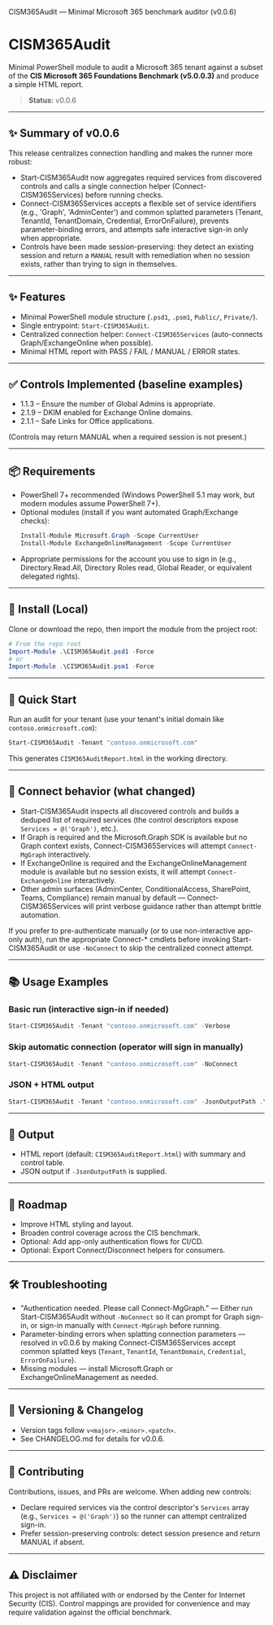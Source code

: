 
CISM365Audit — Minimal Microsoft 365 benchmark auditor (v0.0.6)

# CISM365Audit

Minimal PowerShell module to audit a Microsoft 365 tenant against a subset of the **CIS Microsoft 365 Foundations Benchmark (v5.0.0.3)** and produce a simple HTML report.

> **Status:** v0.0.6

---

## ✨ Summary of v0.0.6
This release centralizes connection handling and makes the runner more robust:

- Start-CISM365Audit now aggregates required services from discovered controls and calls a single connection helper (Connect-CISM365Services) before running checks.
- Connect-CISM365Services accepts a flexible set of service identifiers (e.g., 'Graph', 'AdminCenter') and common splatted parameters (Tenant, TenantId, TenantDomain, Credential, ErrorOnFailure), prevents parameter-binding errors, and attempts safe interactive sign-in only when appropriate.
- Controls have been made session-preserving: they detect an existing session and return a `MANUAL` result with remediation when no session exists, rather than trying to sign in themselves.

---

## ✨ Features
- Minimal PowerShell module structure (`.psd1`, `.psm1`, `Public/`, `Private/`).
- Single entrypoint: `Start-CISM365Audit`.
- Centralized connection helper: `Connect-CISM365Services` (auto-connects Graph/ExchangeOnline when possible).
- Minimal HTML report with PASS / FAIL / MANUAL / ERROR states.

---

## ✅ Controls Implemented (baseline examples)
- 1.1.3 – Ensure the number of Global Admins is appropriate.
- 2.1.9 – DKIM enabled for Exchange Online domains.
- 2.1.1 – Safe Links for Office applications.

(Controls may return MANUAL when a required session is not present.)

---

## 📦 Requirements
- PowerShell 7+ recommended (Windows PowerShell 5.1 may work, but modern modules assume PowerShell 7+).
- Optional modules (install if you want automated Graph/Exchange checks):
  ```powershell
  Install-Module Microsoft.Graph -Scope CurrentUser
  Install-Module ExchangeOnlineManagement -Scope CurrentUser
  ```
- Appropriate permissions for the account you use to sign in (e.g., Directory.Read.All, Directory Roles read, Global Reader, or equivalent delegated rights).

---

## 🔧 Install (Local)
Clone or download the repo, then import the module from the project root:

```powershell
# From the repo root
Import-Module .\CISM365Audit.psd1 -Force
# or
Import-Module .\CISM365Audit.psm1 -Force
```

---

## 🚀 Quick Start
Run an audit for your tenant (use your tenant's initial domain like `contoso.onmicrosoft.com`):

```powershell
Start-CISM365Audit -Tenant "contoso.onmicrosoft.com"
```

This generates `CISM365AuditReport.html` in the working directory.

---

## 🔌 Connect behavior (what changed)
- Start-CISM365Audit inspects all discovered controls and builds a deduped list of required services (the control descriptors expose `Services = @('Graph')`, etc.).
- If Graph is required and the Microsoft.Graph SDK is available but no Graph context exists, Connect-CISM365Services will attempt `Connect-MgGraph` interactively.
- If ExchangeOnline is required and the ExchangeOnlineManagement module is available but no session exists, it will attempt `Connect-ExchangeOnline` interactively.
- Other admin surfaces (AdminCenter, ConditionalAccess, SharePoint, Teams, Compliance) remain manual by default — Connect-CISM365Services will print verbose guidance rather than attempt brittle automation.

If you prefer to pre-authenticate manually (or to use non-interactive app-only auth), run the appropriate Connect-* cmdlets before invoking Start-CISM365Audit or use `-NoConnect` to skip the centralized connect attempt.

---

## 📚 Usage Examples
### Basic run (interactive sign-in if needed)
```powershell
Start-CISM365Audit -Tenant "contoso.onmicrosoft.com" -Verbose
```

### Skip automatic connection (operator will sign in manually)
```powershell
Start-CISM365Audit -Tenant "contoso.onmicrosoft.com" -NoConnect
```

### JSON + HTML output
```powershell
Start-CISM365Audit -Tenant "contoso.onmicrosoft.com" -JsonOutputPath .\out\audit.json -OutputPath .\out\audit.html
```

---

## 🧾 Output
- HTML report (default: `CISM365AuditReport.html`) with summary and control table.
- JSON output if `-JsonOutputPath` is supplied.

---

## 🧭 Roadmap
- Improve HTML styling and layout.
- Broaden control coverage across the CIS benchmark.
- Optional: Add app-only authentication flows for CI/CD.
- Optional: Export Connect/Disconnect helpers for consumers.

---

## 🛠 Troubleshooting
- "Authentication needed. Please call Connect-MgGraph." — Either run Start-CISM365Audit without `-NoConnect` so it can prompt for Graph sign-in, or sign-in manually with `Connect-MgGraph` before running.
- Parameter-binding errors when splatting connection parameters — resolved in v0.0.6 by making Connect-CISM365Services accept common splatted keys (`Tenant`, `TenantId`, `TenantDomain`, `Credential`, `ErrorOnFailure`).
- Missing modules — install Microsoft.Graph or ExchangeOnlineManagement as needed.

---

## 🔖 Versioning & Changelog
- Version tags follow `v<major>.<minor>.<patch>`.
- See CHANGELOG.md for details for v0.0.6.

---

## 🤝 Contributing
Contributions, issues, and PRs are welcome. When adding new controls:
- Declare required services via the control descriptor's `Services` array (e.g., `Services = @('Graph')`) so the runner can attempt centralized sign-in.
- Prefer session-preserving controls: detect session presence and return MANUAL if absent.

---

## ⚠️ Disclaimer
This project is not affiliated with or endorsed by the Center for Internet Security (CIS). Control mappings are provided for convenience and may require validation against the official benchmark.
